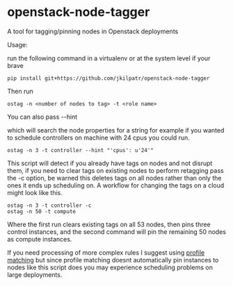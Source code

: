 # openstack-node-tagger
A tool for tagging/pinning nodes in Openstack deployments

Usage:

run the following command in a virtualenv or at the system level if your brave

	pip install git+https://github.com/jkilpatr/openstack-node-tagger

Then run

 	ostag -n <number of nodes to tag> -t <role name>

You can also pass --hint <search string> which will search the node properties for a string
for example if you wanted to schedule controllers on machine with 24 cpus you could run.

	ostag -n 3 -t controller --hint "'cpus': u'24'"

This script will detect if you already have tags on nodes and not disrupt them, if you need to clear
tags on existing nodes to perform retagging pass the -c option, be warned this deletes tags on all nodes
rather than only the ones it ends up scheduling on. A workflow for changing the tags on a cloud might look
like this.

	ostag -n 3 -t controller -c
	ostag -n 50 -t compute

Where the first run clears existing tags on all 53 nodes, then pins three control instances, and the second command
will pin the remaining 50 nodes as compute instances.

If you need processing of more complex rules I suggest using [profile matching](https://docs.openstack.org/developer/tripleo-docs/advanced_deployment/profile_matching.html) but since profile matching doesnt automatically pin
instances to nodes like this script does you may experience scheduling problems on large deployments.
